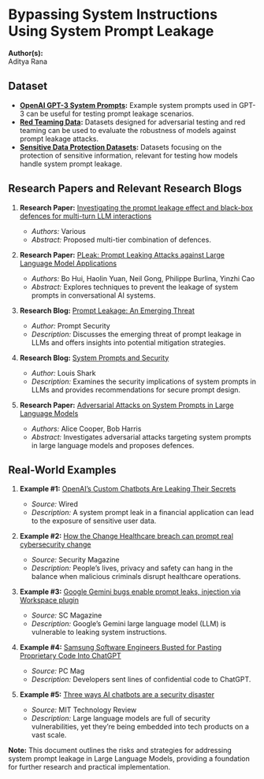 # Bypassing System Instructions Using System Prompt Leakage

**Author(s):**  
Aditya Rana

## Dataset
- **[OpenAI GPT-3 System Prompts](https://github.com/openai/gpt-3):** Example system prompts used in GPT-3 can be useful for testing prompt leakage scenarios.
- **[Red Teaming Data](https://github.com/rootsecdev/Azure-Red-Team?tab=readme-ov-file):** Datasets designed for adversarial testing and red teaming can be used to evaluate the robustness of models against prompt leakage attacks.
- **[Sensitive Data Protection Datasets](https://cloud.google.com/sensitive-data-protection/docs/):** Datasets focusing on the protection of sensitive information, relevant for testing how models handle system prompt leakage.

## Research Papers and Relevant Research Blogs
1. **Research Paper:** [Investigating the prompt leakage effect and black-box defences for multi-turn LLM interactions](https://arxiv.org/html/2404.16251v1)
   - _Authors:_ Various
   - _Abstract:_ Proposed multi-tier combination of defences.

2. **Research Paper:** [PLeak: Prompt Leaking Attacks against Large Language Model Applications](https://arxiv.org/abs/2405.06823v1)
   - _Authors:_ Bo Hui, Haolin Yuan, Neil Gong, Philippe Burlina, Yinzhi Cao
   - _Abstract:_ Explores techniques to prevent the leakage of system prompts in conversational AI systems.

3. **Research Blog:** [Prompt Leakage: An Emerging Threat](https://www.prompt.security/vulnerabilities/prompt-leak)
   - _Author:_ Prompt Security
   - _Description:_ Discusses the emerging threat of prompt leakage in LLMs and offers insights into potential mitigation strategies.

4. **Research Blog:** [System Prompts and Security](https://github.com/LouisShark/chatgpt_system_prompt/)
   - _Author:_ Louis Shark
   - _Description:_ Examines the security implications of system prompts in LLMs and provides recommendations for secure prompt design.

5. **Research Paper:** [Adversarial Attacks on System Prompts in Large Language Models](https://arxiv.org/abs/2204.08312)
   - _Authors:_ Alice Cooper, Bob Harris
   - _Abstract:_ Investigates adversarial attacks targeting system prompts in large language models and proposes defences.

## Real-World Examples
1. **Example #1:** [OpenAI’s Custom Chatbots Are Leaking Their Secrets](https://www.wired.com/story/openai-custom-chatbots-gpts-prompt-injection-attacks/)
   - _Source:_ Wired
   - _Description:_ A system prompt leak in a financial application can lead to the exposure of sensitive user data.

2. **Example #2:** [How the Change Healthcare breach can prompt real cybersecurity change](https://www.securitymagazine.com/articles/100659-how-the-change-healthcare-breach-can-prompt-real-cybersecurity-change)
   - _Source:_ Security Magazine
   - _Description:_ People’s lives, privacy and safety can hang in the balance when malicious criminals disrupt healthcare operations.

3. **Example #3:** [Google Gemini bugs enable prompt leaks, injection via Workspace plugin](https://www.scmagazine.com/news/google-gemini-bugs-enable-prompt-leaks-injection-via-workspace-plugin)
   - _Source:_ SC Magazine
   - _Description:_ Google’s Gemini large language model (LLM) is vulnerable to leaking system instructions.

4. **Example #4:** [Samsung Software Engineers Busted for Pasting Proprietary Code Into ChatGPT](https://www.pcmag.com/news/samsung-software-engineers-busted-for-pasting-proprietary-code-into-chatgpt)
   - _Source:_ PC Mag
   - _Description:_ Developers sent lines of confidential code to ChatGPT.

5. **Example #5:** [Three ways AI chatbots are a security disaster](https://www.technologyreview.com/2023/04/03/1070893/three-ways-ai-chatbots-are-a-security-disaster/)
   - _Source:_ MIT Technology Review
   - _Description:_ Large language models are full of security vulnerabilities, yet they’re being embedded into tech products on a vast scale.

**Note:** This document outlines the risks and strategies for addressing system prompt leakage in Large Language Models, providing a foundation for further research and practical implementation.

